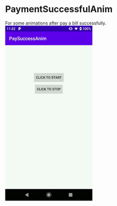 # PaymentSuccessfulAnim
For some animations after pay a bill successfully.
![image](https://github.com/happySteveQi/PaymentSuccessfulAnim/blob/master/image/%E5%9E%82%E7%9B%B4%E6%92%92%E8%8A%B1.gif)
